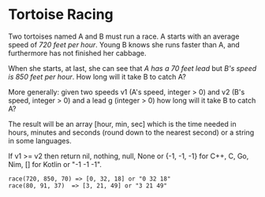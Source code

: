 # Tortoise Racing

Two tortoises named A and B must run a race. A starts with an average speed of *720 feet per hour*. Young B knows she runs faster than A, and furthermore has not finished her cabbage.

When she starts, at last, she can see that *A has a 70 feet lead* but *B's speed is 850 feet per hour*. How long will it take B to catch A?

More generally: given two speeds v1 (A's speed, integer > 0) and v2 (B's speed, integer > 0) and a lead g (integer > 0) how long will it take B to catch A?

The result will be an array [hour, min, sec] which is the time needed in hours, minutes and seconds (round down to the nearest second) or a string in some languages.

If v1 >= v2 then return nil, nothing, null, None or {-1, -1, -1} for C++, C, Go, Nim, [] for Kotlin or "-1 -1 -1".

```
race(720, 850, 70) => [0, 32, 18] or "0 32 18"
race(80, 91, 37)  => [3, 21, 49] or "3 21 49"
```